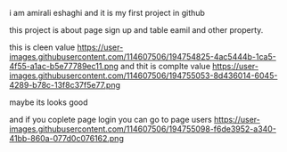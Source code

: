 i am amirali eshaghi and it is my first project in github

this project is about page sign up and table eamil and other property.


this is cleen value
https://user-images.githubusercontent.com/114607506/194754825-4ac5444b-1ca5-4f55-a1ac-b5e77789ec11.png
and thit is complte value
https://user-images.githubusercontent.com/114607506/194755053-8d436014-6045-4289-b78c-13f8c37f5e77.png
 
 maybe its looks good
 
 and if you coplete page login you can go to page users
 https://user-images.githubusercontent.com/114607506/194755098-f6de3952-a340-41bb-860a-077d0c076162.png
